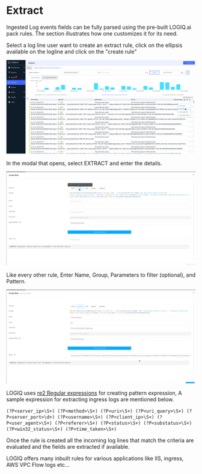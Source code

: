 # Extract

Ingested Log events fields can be fully parsed using the pre-built LOGIQ.ai pack rules. The section illustrates how one customizes it for its need. &#x20;

Select a log line user want to create an extract rule, click on the ellipsis available on the logline  and click on the "create rule"

![](<../../.gitbook/assets/image (25).png>)

In the modal that opens, select EXTRACT and enter the details.&#x20;

![](<../../.gitbook/assets/image (29) (1).png>)

Like every other rule, Enter Name, Group, Parameters to filter (optional), and Pattern.

![](<../../.gitbook/assets/image (27) (1).png>)

LOGIQ uses [re2 Regular expressions](https://github.com/google/re2/wiki/Syntax) for creating pattern expression, A sample expression for extracting ingress logs are mentioned below.&#x20;

```
(?P<server_ip>\S+) (?P<method>\S+) (?P<uri>\S+) (?P<uri_query>\S+) (?P<server_port>\d+) (?P<username>\S+) (?P<client_ip>\S+) (?P<user_agent>\S+) (?P<referer>\S+) (?P<status>\S+) (?P<substatus>\S+) (?P<win32_status>\S+) (?P<time_taken>\S+)
```

Once the rule is created all the incoming log lines that match the criteria are evaluated and the fields are extracted if available.

LOGIQ offers many inbuilt rules for various applications like IIS, ingress, AWS VPC Flow logs etc...
